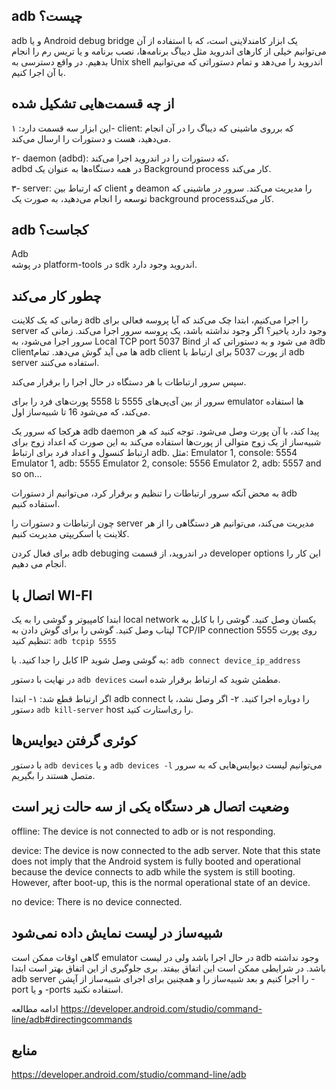  adb چیست؟
---

adb و یا Android debug bridge
یک ابزار کامندلاینی است، که با استفاده از آن می‌توانیم خیلی از کارهای اندروید مثل دیباگ برنامه‌ها، نصب برنامه و یا تریس رم را انجام بدهیم.
در واقع دسترسی به Unix shell اندروید را می‌دهد و تمام دستوراتی که می‌توانیم با آن اجرا کنیم.


از چه قسمت‌هایی تشکیل شده
---
این ابزار سه قسمت دارد:
۱- client:
که برروی ماشینی که دیباگ را در آن انجام  می‌دهید، هست و دستورات را ارسال می‌کند.

۲- daemon (adbd):
 که دستورات را در اندروید اجرا می‌کند،  
 adbd 
 در همه دستگاه‌ها به عنوان یک 
Background process
کار می‌کند.

۳- server: 
که ارتباط بین client و deamon را مدیریت می‌کند. 
سرور در ماشینی که توسعه را انجام می‌دهید، به صورت یک background processکار می‌کند.


adb کجاست؟
---
Adb  
در پوشه platform-tools در sdk اندروید وجود دارد.


چطور کار می‌کند
---
زمانی که یک کلاینت adb را اجرا می‌کنیم، ابتدا چک می‌کند که آیا پروسه فعالی برای server وجود دارد یاخیر؟ اگر وجود نداشته باشد، یک پروسه سرور اجرا می‌کند.
زمانی که سرور اجرا می‌شود، به 
Local TCP port 5037 
Bind
می شود و به دستوراتی که از 
adb clientها 
می آید گوش می‌دهد.
تمام 
adb client 
از پورت 5037 برای ارتباط با 
adb server
استفاده می‌کنند.

سپس سرور ارتباطات با هر دستگاه در حال اجرا را برقرار می‌کند.

سرور از بین آی‌پی‌های 5555 تا 5558 پورت‌های فرد را برای emulator ها استفاده می‌کند، که می‌شود 16 تا شبیه‌ساز اول.

هرکجا که سرور یک adb daemon پیدا کند، با آن پورت وصل می‌شود. توجه کنید که هر شبیه‌ساز از یک زوج متوالی از پورت‌ها استفاده می‌کند به این صورت که اعداد زوج برای ارتباط کنسول و اعداد فرد برای ارتباط adb. مثل:
Emulator 1, console: 5554
Emulator 1, adb: 5555
Emulator 2, console: 5556
Emulator 2, adb: 5557
and so on...


به محض آنکه سرور ارتباطات را تنظیم و برقرار کرد، می‌توانیم از دستورات adb استفاده کنیم.

چون ارتباطات و دستورات را server مدیریت می‌کند، می‌توانیم هر دستگاهی را از هر کلاینت یا اسکریپتی مدیریت کنیم.


برای فعال کردن adb debuging در اندروید، از قسمت developer options  این کار را انجام می دهیم.

اتصال با WI-FI
---
ابتدا کامپیوتر و گوشی  را به یک local network یکسان وصل کنید.
گوشی را با کابل به لپتاب وصل کنید.
گوشی را برای گوش دادن به TCP/IP connection  روی پورت 5555  تنظیم کنید:
`adb tcpip 5555`

کابل را جدا کنید.
با IP به گوشی وصل شوید:
`adb connect device_ip_address` 

در نهایت با دستور `adb devices`  مطمئن شوید که ارتباط برقرار شده است.

اگر ارتباط قطع شد: 
۱- ابتدا adb connect را دوباره اجرا کنید.
۲- اگر وصل نشد، با دستور `adb kill-server` 
host را ری‌استارت کنید.
 

کوئری گرفتن دیوایس‌ها
---
با دستور 
`adb devices` و یا `adb devices -l`  می‌توانیم لیست دیوایس‌هایی که به سرور متصل هستند را بگیریم.

وضعیت اتصال هر دستگاه یکی از سه حالت زیر است
--- 
offline: The device is not connected to adb or is not responding.

device: The device is now connected to the adb server. Note that this state does not imply that the Android system is fully booted and operational because the device connects to adb while the system is still booting. However, after boot-up, this is the normal operational state of an device.

no device: There is no device connected.

شبیه‌ساز در لیست نمایش داده نمی‌شود
---
گاهی اوقات ممکن است emulator در حال اجرا باشد ولی در لیست adb وجود نداشته باشد. در شرایطی ممکن است این اتفاق بیفتد. بری جلوگیری از این اتفاق بهتر است ابتدا adb server را اجرا کنیم و بعد شبیه‌ساز را  و همچنین برای اجرای شبیه‌ساز از آپشن -port و یا -ports استفاده نکنید.


ادامه مطالعه
https://developer.android.com/studio/command-line/adb#directingcommands


منابع
---

https://developer.android.com/studio/command-line/adb


